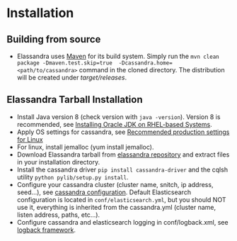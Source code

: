 # Installation
  
## Building from source

* Elassandra uses [Maven](http://maven.apache.org) for its build system. Simply run the `mvn clean package -Dmaven.test.skip=true  -Dcassandra.home=<path/to/cassandra>` command in the cloned directory. The distribution will be created under *target/releases*.

## Elassandra Tarball Installation

* Install Java version 8 (check version with `java -version`). Version 8 is recommended, see [Installing Oracle JDK on RHEL-based Systems](http://docs.datastax.com/en/cassandra/2.2/cassandra/install/installJdkRHEL.html).
* Apply OS settings for cassandra, see [Recommended production settings for Linux](http://docs.datastax.com/en/cassandra/2.2/cassandra/install/installRecommendSettings.html)
* For linux, install jemalloc (yum install jemalloc).
* Download Elassandra tarball from [elassandra repository](https://github.com/vroyer/elassandra/releases) and extract files in your installation directory.
* Install the cassandra driver `pip install cassandra-driver` and the cqlsh utility `python pylib/setup.py install`.
* Configure your cassandra cluster (cluster name, snitch, ip address, seed...), see [cassandra configuration](http://docs.datastax.com/en/cassandra/2.0/cassandra/initialize/initializeMultipleDS.html). Default Elasticsearch configuration is located in `conf/elasticsearch.yml`, but you should NOT use it, everything is inherited from the cassandra.yml (cluster name, listen address, paths, etc...). 
* Configure cassandra and elasticsearch logging in conf/logback.xml, see [logback framework](http://logback.qos.ch/).
